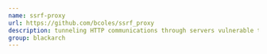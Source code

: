 ```yaml
---
name: ssrf-proxy
url: https://github.com/bcoles/ssrf_proxy
description: tunneling HTTP communications through servers vulnerable to Server-Side Request Forgery. URL : https://github.com/bcoles/ssrf_proxy Groups : blackarch blackarch-proxy blackarch-tunnel
group: blackarch
---
```

